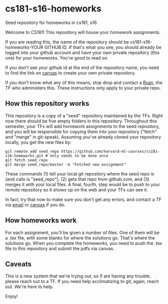 # cs181-s16-homeworks
Seed repository for homeworks in cs181, s16

Welcome to CS181! This repository will house your homework assignments.

If you are reading this, the name of the repository should be cs181-s16-homeworks-YOUR GITHUB ID. If that's what you see, you should already be logged into your github account and have your own private repository (this one) for your homeworks. You're good to read on.

If you don't see your github id at the end of the repository name, you need to find the link on [canvas](https://canvas.harvard.edu/courses/9660/) to create your own private repository.

If you don't know what any of this means, stop drop and contact a [Ryan](rjb647@g.harvard.edu), the TF who administers this. These instructions only apply to your private repo.

## How this repository works

This repository is a copy of a "seed" repository maintained by the TFs. Right now there should be five empty folders in this repository. Throughout this semester, your TFs will add homework assignments to the seed repository, and you will be responsible for copying them into your repository ("fetch" and "merge" in git-speak). Assuming you've already cloned your repository locally, you get the new files by:
```
git remote add seed_repo https://github.com/harvard-ml-courses/cs181-s16-homeworks.git # only needs to be done once
git fetch seed_repo
git merge seed_repo/master -m "Fetched new assignment"
```
These commands (1) tell your local git repository where the seed repo is (and calls is "seed_repo"), (2) gets that repo from github.com, and (3) merges it with your local files. A final, fourth, step would be to push to your remote repository so it shows up on the web and your TFs can see it.

In fact, try that now to make sure you don't get any errors, and contact a TF via [email](rjb647@g.harvard.edu) or [canvas](https://canvas.harvard.edu/courses/9660/) if you do.

## How homeworks work

For each assignment, you'll be given a number of files. One of them will be a .tex file, with some blanks for where the solutions go. That's where the solutions go. When you complete the homeworks, you need to push the .tex file to this repository and submit the pdfs via canvas.

## Caveats

This is a new system that we're trying out, so if are having any trouble, please reach out to a TF. If you need help acclimatizing to git, again, reach out. We're here to help.

Enjoy!
